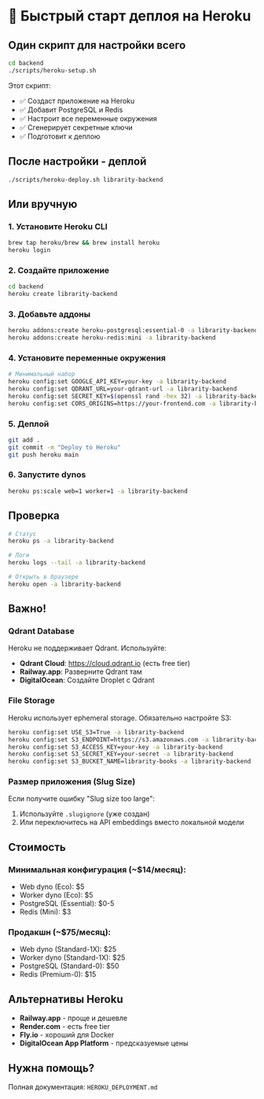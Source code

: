 # 🚀 Быстрый старт деплоя на Heroku

## Один скрипт для настройки всего

```bash
cd backend
./scripts/heroku-setup.sh
```

Этот скрипт:
- ✅ Создаст приложение на Heroku
- ✅ Добавит PostgreSQL и Redis
- ✅ Настроит все переменные окружения
- ✅ Сгенерирует секретные ключи
- ✅ Подготовит к деплою

## После настройки - деплой

```bash
./scripts/heroku-deploy.sh librarity-backend
```

## Или вручную

### 1. Установите Heroku CLI
```bash
brew tap heroku/brew && brew install heroku
heroku login
```

### 2. Создайте приложение
```bash
cd backend
heroku create librarity-backend
```

### 3. Добавьте аддоны
```bash
heroku addons:create heroku-postgresql:essential-0 -a librarity-backend
heroku addons:create heroku-redis:mini -a librarity-backend
```

### 4. Установите переменные окружения
```bash
# Минимальный набор
heroku config:set GOOGLE_API_KEY=your-key -a librarity-backend
heroku config:set QDRANT_URL=your-qdrant-url -a librarity-backend
heroku config:set SECRET_KEY=$(openssl rand -hex 32) -a librarity-backend
heroku config:set CORS_ORIGINS=https://your-frontend.com -a librarity-backend
```

### 5. Деплой
```bash
git add .
git commit -m "Deploy to Heroku"
git push heroku main
```

### 6. Запустите dynos
```bash
heroku ps:scale web=1 worker=1 -a librarity-backend
```

## Проверка

```bash
# Статус
heroku ps -a librarity-backend

# Логи
heroku logs --tail -a librarity-backend

# Открыть в браузере
heroku open -a librarity-backend
```

## Важно!

### Qdrant Database
Heroku не поддерживает Qdrant. Используйте:
- **Qdrant Cloud**: https://cloud.qdrant.io (есть free tier)
- **Railway.app**: Разверните Qdrant там
- **DigitalOcean**: Создайте Droplet с Qdrant

### File Storage
Heroku использует ephemeral storage. Обязательно настройте S3:
```bash
heroku config:set USE_S3=True -a librarity-backend
heroku config:set S3_ENDPOINT=https://s3.amazonaws.com -a librarity-backend
heroku config:set S3_ACCESS_KEY=your-key -a librarity-backend
heroku config:set S3_SECRET_KEY=your-secret -a librarity-backend
heroku config:set S3_BUCKET_NAME=librarity-books -a librarity-backend
```

### Размер приложения (Slug Size)
Если получите ошибку "Slug size too large":
1. Используйте `.slugignore` (уже создан)
2. Или переключитесь на API embeddings вместо локальной модели

## Стоимость

### Минимальная конфигурация (~$14/месяц):
- Web dyno (Eco): $5
- Worker dyno (Eco): $5  
- PostgreSQL (Essential): $0-5
- Redis (Mini): $3

### Продакшн (~$75/месяц):
- Web dyno (Standard-1X): $25
- Worker dyno (Standard-1X): $25
- PostgreSQL (Standard-0): $50
- Redis (Premium-0): $15

## Альтернативы Heroku

- **Railway.app** - проще и дешевле
- **Render.com** - есть free tier
- **Fly.io** - хороший для Docker
- **DigitalOcean App Platform** - предсказуемые цены

## Нужна помощь?

Полная документация: `HEROKU_DEPLOYMENT.md`
